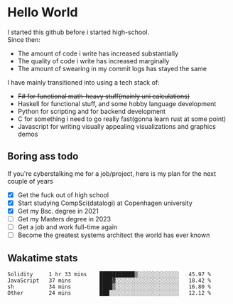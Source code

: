 # Hello World

I started this github before i started high-school.  
Since then:
- The amount of code i write has increased substantially
- The quality of code i write has increased marginally
- The amount of swearing in my commit logs has stayed the same

I have mainly transitioned into using a tech stack of:
- ~~F# for functional math-heavy stuff(mainly uni calculations)~~
- Haskell for functional stuff, and some hobby language development
- Python for scripting and for backend development
- C for something i need to go really fast(gonna learn rust at some point)
- Javascript for writing visually appealing visualizations and graphics demos

## Boring ass todo
If you're cyberstalking me for a job/project, here is my plan for the next couple of years
- [x] Get the fuck out of high school
- [x] Start studying CompSci(datalogi) at Copenhagen university
- [x] Get my Bsc. degree in 2021
- [ ] Get my Masters degree in 2023
- [ ] Get a job and work full-time again
- [ ] Become the greatest systems architect the world has ever known

## Wakatime stats
<!--START_SECTION:waka-->

```text
Solidity     1 hr 33 mins    ███████████▒░░░░░░░░░░░░░   45.97 %
JavaScript   37 mins         ████▓░░░░░░░░░░░░░░░░░░░░   18.42 %
sh           34 mins         ████▒░░░░░░░░░░░░░░░░░░░░   16.80 %
Other        24 mins         ███░░░░░░░░░░░░░░░░░░░░░░   12.12 %
```

<!--END_SECTION:waka-->
